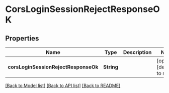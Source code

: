 # CorsLoginSessionRejectResponseOK

## Properties

| Name                                 | Type       | Description | Notes                        |
| ------------------------------------ | ---------- | ----------- | ---------------------------- |
| **corsLoginSessionRejectResponseOk** | **String** |             | [optional] [default to null] |

[[Back to Model list]](../README.md#documentation-for-models) [[Back to API list]](../README.md#documentation-for-api-endpoints) [[Back to README]](../README.md)
